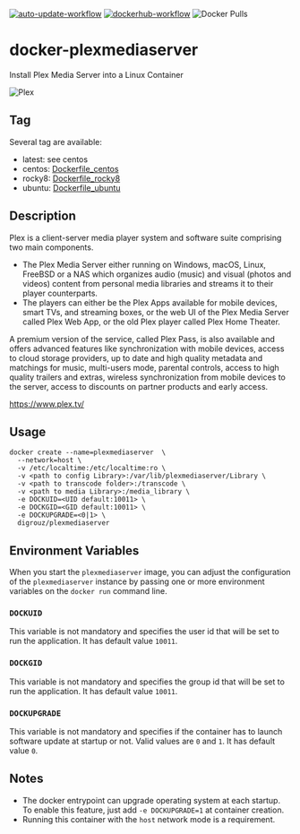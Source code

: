 [![auto-update-workflow](https://github.com/digrouz/docker-plexmediaserver/actions/workflows/auto-update.yml/badge.svg)](https://github.com/digrouz/docker-plexmediaserver/actions/workflows/auto-update.yml)
[![dockerhub-workflow](https://github.com/digrouz/docker-plexmediaserver/actions/workflows/dockerhub.yml/badge.svg)](https://github.com/digrouz/docker-plexmediaserver/actions/workflows/dockerhub.yml)
![Docker Pulls](https://img.shields.io/docker/pulls/digrouz/plexmediaserver)

# docker-plexmediaserver
Install Plex Media Server into a Linux Container

![Plex](https://s3-us-west-2.amazonaws.com/kotis-estores/layouts/plex/plex-logo.png)

## Tag
Several tag are available:
* latest: see centos
* centos: [Dockerfile_centos](https://github.com/digrouz/docker-plexmediaserver/blob/master/Dockerfile_centos)
* rocky8: [Dockerfile_rocky8](https://github.com/digrouz/docker-plexmediaserver/blob/master/Dockerfile_rocky8)
* ubuntu: [Dockerfile_ubuntu](https://github.com/digrouz/docker-plexmediaserver/blob/master/Dockerfile_ubuntu)


## Description

Plex is a client-server media player system and software suite comprising two main components.

* The Plex Media Server either running on Windows, macOS, Linux, FreeBSD or a NAS which organizes audio (music) and visual (photos and videos) content from personal media libraries and streams it to their player counterparts.
* The players can either be the Plex Apps available for mobile devices, smart TVs, and streaming boxes, or the web UI of the Plex Media Server called Plex Web App, or the old Plex player called Plex Home Theater.

A premium version of the service, called Plex Pass, is also available and offers advanced features like synchronization with mobile devices, access to cloud storage providers, up to date and high quality metadata and matchings for music, multi-users mode, parental controls, access to high quality trailers and extras, wireless synchronization from mobile devices to the server, access to discounts on partner products and early access.

https://www.plex.tv/

## Usage
    docker create --name=plexmediaserver  \
      --network=host \
      -v /etc/localtime:/etc/localtime:ro \
      -v <path to config Library>:/var/lib/plexmediaserver/Library \
      -v <path to transcode folder>:/transcode \
      -v <path to media Library>:/media_library \
      -e DOCKUID=<UID default:10011> \
      -e DOCKGID=<GID default:10011> \
      -e DOCKUPGRADE=<0|1> \
      digrouz/plexmediaserver


## Environment Variables

When you start the `plexmediaserver` image, you can adjust the configuration of the `plexmediaserver` instance by passing one or more environment variables on the `docker run` command line.

### `DOCKUID`

This variable is not mandatory and specifies the user id that will be set to run the application. It has default value `10011`.

### `DOCKGID`

This variable is not mandatory and specifies the group id that will be set to run the application. It has default value `10011`.

### `DOCKUPGRADE`

This variable is not mandatory and specifies if the container has to launch software update at startup or not. Valid values are `0` and `1`. It has default value `0`.

## Notes

* The docker entrypoint can upgrade operating system at each startup. To enable this feature, just add `-e DOCKUPGRADE=1` at container creation.
* Running this container with the `host` network mode is a requirement.


